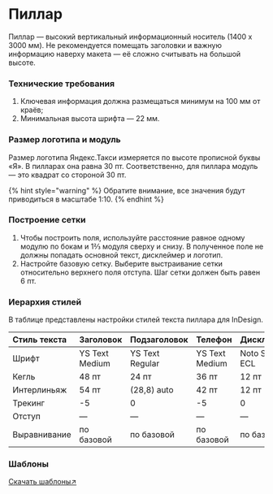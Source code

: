 # Пиллар

Пиллар — высокий вертикальный информационный носитель \(1400 х 3000 мм\). Не рекомендуется помещать заголовки и важную информацию наверху макета — её сложно считывать на большой высоте.

### Технические требования

1. Ключевая информация должна размещаться минимум на 100 мм от краёв;
2. Минимальная высота шрифта — 22 мм.

### Размер логотипа и модуль

Размер логотипа Яндекс.Такси измеряется по высоте прописной буквы «Я». В пилларах она равна 30 пт. Соответственно, для пиллара модуль — это квадрат со стороной 30 пт.

{% hint style="warning" %}
Обратите внимание, все значения будут приводиться в масштабе 1:10.
{% endhint %}

### Построение сетки

1. Чтобы построить поля, используйте расстояние равное одному модулю по бокам и 1⅔ модуля сверху и снизу. В полученное поле не должны попадать основной текст, дисклеймер и логотип.
2. Настройте базовую сетку. Выберите выстраивание сетки относительно верхнего поля отступа. Шаг сетки должен быть равен 6 пт.

### Иерархия стилей

В таблице представлены настройки стилей текста пиллара для InDesign.

| Стиль текста | Заголовок | Подзаголовок | Телефон | Дисклеймер |
| :--- | :--- | :--- | :--- | :--- |
| Шрифт | YS Text Medium | YS Text Regular | YS Text Medium | Noto Sans EСL |
| Кегль | 48 пт | 24 пт | 36 пт | 12 пт |
| Интерлиньяж | 54 пт | \(28,8\) auto | 42 пт | 12 пт |
| Трекинг | -5 | 0 | -5 | 0 |
| Отступ | — | — | — | — |
| Выравнивание | по базовой | по базовой | по базовой | по базовой |

### Шаблоны

[Скачать шаблоны↗](https://disk.yandex.ru/client/disk/CREATIVE/!YTD_GUIDES/Templates/Outdoor)


